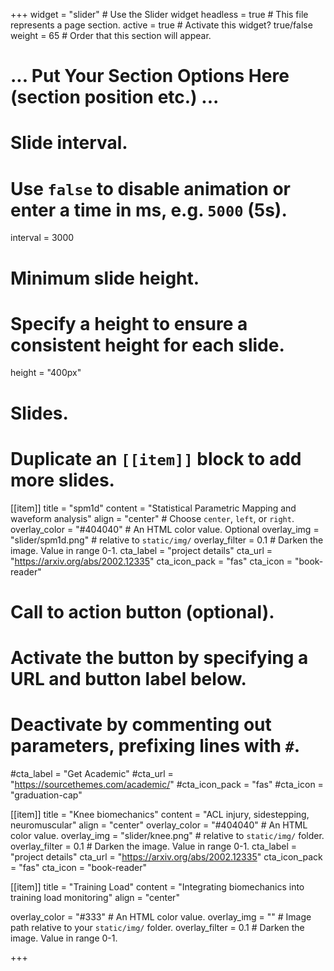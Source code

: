 +++
widget = "slider"  # Use the Slider widget
headless = true  # This file represents a page section.
active = true  # Activate this widget? true/false
weight = 65  # Order that this section will appear.

# ... Put Your Section Options Here (section position etc.) ...

# Slide interval.
# Use `false` to disable animation or enter a time in ms, e.g. `5000` (5s).
interval = 3000

# Minimum slide height.
# Specify a height to ensure a consistent height for each slide.
height = "400px"

# Slides.
# Duplicate an `[[item]]` block to add more slides.
[[item]]
  title = "spm1d"
  content = "Statistical Parametric Mapping and waveform analysis"
  align = "center"  # Choose `center`, `left`, or `right`.
  overlay_color = "#404040"  # An HTML color value. Optional
  overlay_img = "slider/spm1d.png"  # relative to `static/img/`
  overlay_filter = 0.1  # Darken the image. Value in range 0-1.
  cta_label = "project details"
  cta_url = "https://arxiv.org/abs/2002.12335"
  cta_icon_pack = "fas"
  cta_icon = "book-reader"


  # Call to action button (optional).
  #   Activate the button by specifying a URL and button label below.
  #   Deactivate by commenting out parameters, prefixing lines with `#`.
  #cta_label = "Get Academic"
  #cta_url = "https://sourcethemes.com/academic/"
  #cta_icon_pack = "fas"
  #cta_icon = "graduation-cap"

[[item]]
  title = "Knee biomechanics"
  content = "ACL injury, sidestepping, neuromuscular"
  align = "center"
  overlay_color = "#404040"  # An HTML color value.
  overlay_img = "slider/knee.png"  # relative to `static/img/` folder.
  overlay_filter = 0.1  # Darken the image. Value in range 0-1.
  cta_label = "project details"
  cta_url = "https://arxiv.org/abs/2002.12335"
  cta_icon_pack = "fas"
  cta_icon = "book-reader"


[[item]]
  title = "Training Load"
  content = "Integrating biomechanics into training load monitoring"
  align = "center"

  overlay_color = "#333"  # An HTML color value.
  overlay_img = ""  # Image path relative to your `static/img/` folder.
  overlay_filter = 0.1  # Darken the image. Value in range 0-1.

+++
